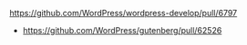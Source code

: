 https://github.com/WordPress/wordpress-develop/pull/6797

* https://github.com/WordPress/gutenberg/pull/62526